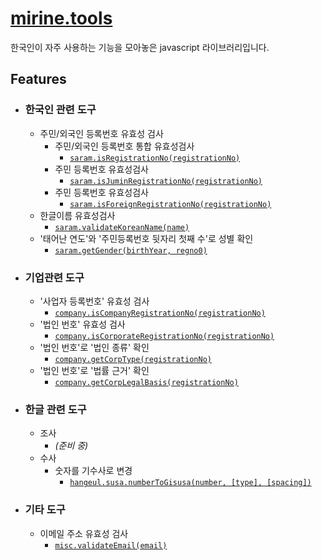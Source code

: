 # [mirine.tools](https://github.com/HKCHO/mirine.tools)

 한국인이 자주 사용하는 기능을 모아놓은 javascript 라이브러리입니다.

## Features

- ### 한국인 관련 도구
  - 주민/외국인 등록번호 유효성 검사
    - 주민/외국인 등록번호 통합 유효성검사
      - [`saram.isRegistrationNo(registrationNo)`](https://github.com/HKCHO/mirine.tools/blob/706cc6be323fcb98a5a1bc1bb3b4d9b8dd59df38/src/lib/saram/index.js#L16-L25)
    - 주민 등록번호 유효성검사
      - [`saram.isJuminRegistrationNo(registrationNo)`](https://github.com/HKCHO/mirine.tools/blob/706cc6be323fcb98a5a1bc1bb3b4d9b8dd59df38/src/lib/saram/index.js#L27-L36)
    - 주민 등록번호 유효성검사
      - [`saram.isForeignRegistrationNo(registrationNo)`](https://github.com/HKCHO/mirine.tools/blob/706cc6be323fcb98a5a1bc1bb3b4d9b8dd59df38/src/lib/saram/index.js#L38-L47)
  - 한글이름 유효성검사
    - [`saram.validateKoreanName(name)`](./src/lib/saram/validateKoreanName.js)
  - '태어난 연도'와 '주민등록번호 뒷자리 첫째 수'로 성별 확인
    - [`saram.getGender(birthYear, regno0)`](./src/lib/saram/getGender.js)


- ### 기업관련 도구  
  - '사업자 등록번호' 유효성 검사
    - [`company.isCompanyRegistrationNo(registrationNo)`](./src/lib/company/isCompanyRegistrationNo.js)
  - '법인 번호' 유효성 검사
    - [`company.isCorporateRegistrationNo(registrationNo)`](./src/lib/company/isCorporateRegistrationNo.js)
  - '법인 번호'로 '법인 종류' 확인
    - [`company.getCorpType(registrationNo)`](./src/lib/company/getCorpType.js)
  - '법인 번호'로 '법률 근거' 확인
    - [`company.getCorpLegalBasis(registrationNo)`](./src/lib/company/getCorpLegalBasis.js)

- ### 한글 관련 도구
  - 조사
    - *(준비 중)* 
  - 수사
    - 숫자를 기수사로 변경 
      - [`hangeul.susa.numberToGisusa(number, [type], [spacing])`](./src/lib/hangeul/susa/numberToGisusa.js)

- ### 기타 도구
  - 이메일 주소 유효성 검사
    - [`misc.validateEmail(email)`](./src/lib/misc/validateEmail.js)

<!--- 
## Donate
- 여러분들의 도움에 큰 감사를 드리는 바입니다.
  - [페이팔로 후원하기](https://paypal.me/eddie88cho)
  - [패트론으로 후원하기](https://www.patreon.com/eddie88cho)
-->
